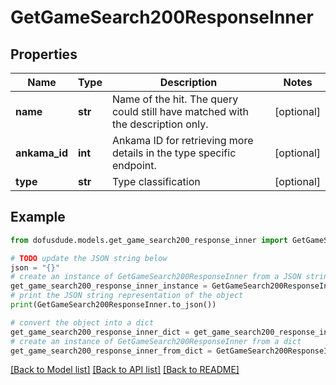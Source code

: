 # GetGameSearch200ResponseInner


## Properties

Name | Type | Description | Notes
------------ | ------------- | ------------- | -------------
**name** | **str** | Name of the hit. The query could still have matched with the description only. | [optional] 
**ankama_id** | **int** | Ankama ID for retrieving more details in the type specific endpoint. | [optional] 
**type** | **str** | Type classification | [optional] 

## Example

```python
from dofusdude.models.get_game_search200_response_inner import GetGameSearch200ResponseInner

# TODO update the JSON string below
json = "{}"
# create an instance of GetGameSearch200ResponseInner from a JSON string
get_game_search200_response_inner_instance = GetGameSearch200ResponseInner.from_json(json)
# print the JSON string representation of the object
print(GetGameSearch200ResponseInner.to_json())

# convert the object into a dict
get_game_search200_response_inner_dict = get_game_search200_response_inner_instance.to_dict()
# create an instance of GetGameSearch200ResponseInner from a dict
get_game_search200_response_inner_from_dict = GetGameSearch200ResponseInner.from_dict(get_game_search200_response_inner_dict)
```
[[Back to Model list]](../README.md#documentation-for-models) [[Back to API list]](../README.md#documentation-for-api-endpoints) [[Back to README]](../README.md)


